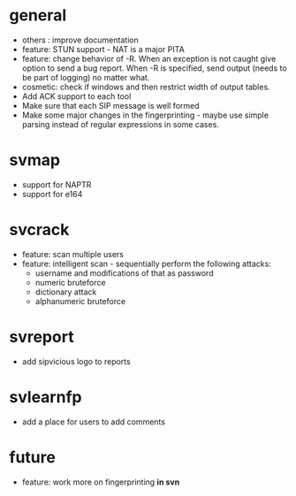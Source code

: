 # general #
  * others : improve documentation
  * feature: STUN support - NAT is a major PITA
  * feature: change behavior of -R. When an exception is not caught give option to send a bug report. When -R is specified, send output (needs to be part of logging) no matter what.
  * cosmetic: check if windows and then restrict width of output tables.
  * Add ACK support to each tool
  * Make sure that each SIP message is well formed
  * Make some major changes in the fingerprinting - maybe use simple parsing instead of regular expressions in some cases.

# svmap #
  * support for NAPTR
  * support for e164

# svcrack #
  * feature: scan multiple users
  * feature: intelligent scan - sequentially perform the following attacks:
    * username and modifications of that as password
    * numeric bruteforce
    * dictionary attack
    * alphanumeric bruteforce

# svreport #
  * add sipvicious logo to reports

# svlearnfp #
  * add a place for users to add comments

# future #
  * feature: work more on fingerprinting **in svn**

